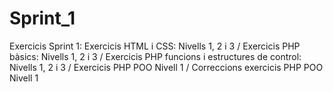 # Sprint_1
Exercicis Sprint 1:
Exercicis HTML i CSS: Nivells 1, 2 i 3 /
Exercicis PHP bàsics: Nivells 1, 2 i 3 /
Exercicis PHP funcions i estructures de control: Nivells 1, 2 i 3 /
Exercicis PHP POO Nivell 1 /
Correccions exercicis PHP POO Nivell 1
